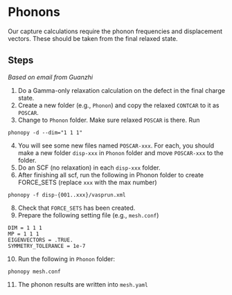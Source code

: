 # Phonons

Our capture calculations require the phonon frequencies and displacement vectors. These should be taken from the final relaxed state. 

## Steps
_Based on email from Guanzhi_

1. Do a Gamma-only relaxation calculation on the defect in the final charge state.
2. Create a new folder (e.g., `Phonon`) and copy the relaxed `CONTCAR` to it as `POSCAR`.
3. Change to `Phonon` folder. Make sure relaxed `POSCAR` is there. Run
```
phonopy -d --dim="1 1 1"
```
4. You will see some new files named `POSCAR-xxx`. For each, you should make a new folder `disp-xxx` in `Phonon` folder and move `POSCAR-xxx` to the folder. 
5. Do an SCF (no relaxation) in each `disp-xxx` folder. 
7. After finishing all scf, run the following in Phonon folder to create FORCE_SETS (replace `xxx` with the max number)
```
phonopy -f disp-{001..xxx}/vasprun.xml
```
8. Check that `FORCE_SETS` has been created.
9. Prepare the following setting file (e.g., `mesh.conf`)
```
DIM = 1 1 1
MP = 1 1 1
EIGENVECTORS = .TRUE.
SYMMETRY_TOLERANCE = 1e-7
```
10. Run the following in `Phonon` folder:
```
phonopy mesh.conf
```
11. The phonon results are written into `mesh.yaml`
